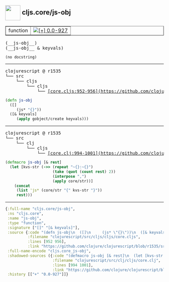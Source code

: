 ## <img width="48px" valign="middle" src="http://i.imgur.com/Hi20huC.png"> cljs.core/js-obj

 <table border="1">
<tr>
<td>function</td>
<td><a href="https://github.com/cljsinfo/api-refs/tree/0.0-927"><img valign="middle" alt="[+] 0.0-927" src="https://img.shields.io/badge/+-0.0--927-lightgrey.svg"></a> </td>
</tr>
</table>

 <samp>
(__js-obj__)<br>
(__js-obj__ & keyvals)<br>
</samp>

```
(no docstring)
```

---

 <pre>
clojurescript @ r1535
└── src
    └── cljs
        └── cljs
            └── <ins>[core.cljs:952-956](https://github.com/clojure/clojurescript/blob/r1535/src/cljs/cljs/core.cljs#L952-L956)</ins>
</pre>

```clj
(defn js-obj
  ([]
     (js* "{}"))
  ([& keyvals]
     (apply gobject/create keyvals)))
```


---

 <pre>
clojurescript @ r1535
└── src
    └── clj
        └── cljs
            └── <ins>[core.clj:994-1001](https://github.com/clojure/clojurescript/blob/r1535/src/clj/cljs/core.clj#L994-L1001)</ins>
</pre>

```clj
(defmacro js-obj [& rest]
  (let [kvs-str (->> (repeat "~{}:~{}")
                     (take (quot (count rest) 2))
                     (interpose ",")
                     (apply core/str))]
    (concat
     (list 'js* (core/str "{" kvs-str "}"))
     rest)))
```

---

```clj
{:full-name "cljs.core/js-obj",
 :ns "cljs.core",
 :name "js-obj",
 :type "function",
 :signature ["[]" "[& keyvals]"],
 :source {:code "(defn js-obj\n  ([]\n     (js* \"{}\"))\n  ([& keyvals]\n     (apply gobject/create keyvals)))",
          :filename "clojurescript/src/cljs/cljs/core.cljs",
          :lines [952 956],
          :link "https://github.com/clojure/clojurescript/blob/r1535/src/cljs/cljs/core.cljs#L952-L956"},
 :full-name-encode "cljs.core_js-obj",
 :shadowed-sources ({:code "(defmacro js-obj [& rest]\n  (let [kvs-str (->> (repeat \"~{}:~{}\")\n                     (take (quot (count rest) 2))\n                     (interpose \",\")\n                     (apply core/str))]\n    (concat\n     (list 'js* (core/str \"{\" kvs-str \"}\"))\n     rest)))",
                     :filename "clojurescript/src/clj/cljs/core.clj",
                     :lines [994 1001],
                     :link "https://github.com/clojure/clojurescript/blob/r1535/src/clj/cljs/core.clj#L994-L1001"}),
 :history [["+" "0.0-927"]]}

```
